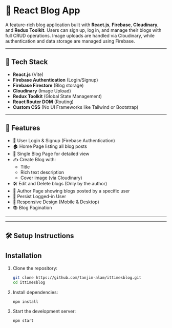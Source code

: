 # 📝 React Blog App

A feature-rich blog application built with **React.js**, **Firebase**, **Cloudinary**, and **Redux Toolkit**. Users can sign up, log in, and manage their blogs with full CRUD operations. Image uploads are handled via Cloudinary, while authentication and data storage are managed using Firebase.

---

## 🔧 Tech Stack

- **React.js** (Vite)
- **Firebase Authentication** (Login/Signup)
- **Firebase Firestore** (Blog storage)
- **Cloudinary** (Image Upload)
- **Redux Toolkit** (Global State Management)
- **React Router DOM** (Routing)
- **Custom CSS** (No UI Frameworks like Tailwind or Bootstrap)

---

## 🚀 Features

- 🔐 User Login & Signup (Firebase Authentication)
- 🏠 Home Page listing all blog posts
- 📄 Single Blog Page for detailed view
- ✍️ Create Blog with:
  - Title
  - Rich text description
  - Cover image (via Cloudinary)
- 🛠️ Edit and Delete blogs (Only by the author)
- 👤 Author Page showing blogs posted by a specific user
- 🔄 Persist Logged-in User
- 📱 Responsive Design (Mobile & Desktop)
- 📚 Blog Pagination

---


---

## 🛠️ Setup Instructions

## Installation

1. Clone the repository:
   ```sh
   git clone https://github.com/tanjim-alam/ittimesblog.git
   cd ittimesblog
   ```
2. Install dependencies:
   ```sh
   npm install
   ```
3. Start the development server:
   ```sh
   npm start
   ```
